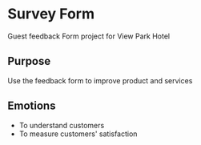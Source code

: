 # Survey Form

Guest feedback Form project for View Park Hotel

## Purpose

Use the feedback form to improve product and services

## Emotions

* To understand customers
* To measure customers' satisfaction